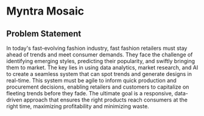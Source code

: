 # Myntra Mosaic

## Problem Statement

In today's fast-evolving fashion industry, fast fashion retailers must stay ahead of trends and meet consumer demands. They face the challenge of identifying emerging styles, predicting their popularity, and swiftly bringing them to market. The key lies in using data analytics, market research, and AI to create a seamless system that can spot trends and generate designs in real-time. This system must be agile to inform quick production and procurement decisions, enabling retailers and customers to capitalize on fleeting trends before they fade. The ultimate goal is a responsive, data-driven approach that ensures the right products reach consumers at the right time, maximizing profitability and minimizing waste.

